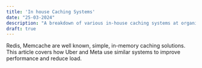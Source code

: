 ```yaml
---
title: 'In house Caching Systems'
date: "25-03-2024"
description: "A breakdown of various in-house caching systems at organizations like Uber and Meta."
draft: true
---
```


Redis, Memcache are well known, simple, in-memory caching solutions. This article covers how Uber and Meta use similar systems to improve performance and reduce load.
